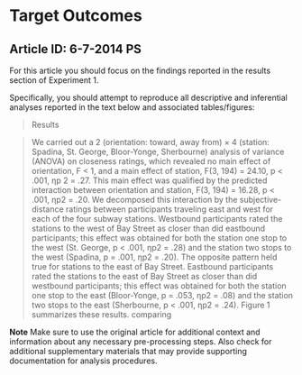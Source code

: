 # Target Outcomes
## Article ID: 6-7-2014 PS

For this article you should focus on the findings reported in the results section of Experiment 1.

Specifically, you should attempt to reproduce all descriptive and inferential analyses reported in the text below and associated tables/figures:

> Results

> We carried out a 2 (orientation: toward, away from) × 4
(station: Spadina, St. George, Bloor-Yonge, Sherbourne)
analysis of variance (ANOVA) on closeness ratings, which
revealed no main effect of orientation, F < 1, and a main
effect of station, F(3, 194) = 24.10, p < .001, ηp
2 = .27. This main effect was qualified by the predicted interaction
between orientation and station, F(3, 194) = 16.28, p < .001, ηp2 = .20. We decomposed this interaction by the subjective-distance ratings between participants traveling
east and west for each of the four subway stations.
Westbound participants rated the stations to the west of
Bay Street as closer than did eastbound participants; this
effect was obtained for both the station one stop to the
west (St. George, p < .001, ηp2 = .28) and the station two
stops to the west (Spadina, p = .001, ηp2 = .20). The opposite
pattern held true for stations to the east of Bay Street.
Eastbound participants rated the stations to the east of
Bay Street as closer than did westbound participants; this
effect was obtained for both the station one stop to the
east (Bloor-Yonge, p = .053, ηp2 = .08) and the station two
stops to the east (Sherbourne, p < .001, ηp2 = .24). Figure 1 summarizes these results. comparing

**Note**
Make sure to use the original article for additional context and information about any necessary pre-processing steps. Also check for additional supplementary materials that may provide supporting documentation for analysis procedures.
